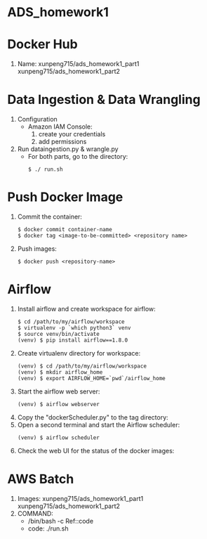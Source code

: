 # ADS_homework1

# Docker Hub
1. Name: xunpeng715/ads_homework1_part1   xunpeng715/ads_homework1_part2

# Data Ingestion & Data Wrangling
1. Configuration
	* Amazon IAM Console:	
		1. create your credentials
		2. add permissions
2. Run dataingestion.py & wrangle.py
	* For both parts, go to the directory:
		```
		$ ./ run.sh
		```	
    
# Push Docker Image
1. Commit the container:
	```
	$ docker commit container-name
	$ docker tag <image-to-be-committed> <repository name>
	```
2. Push images:
	```
	$ docker push <repository-name>
	```
  
# Airflow
1. Install airflow and create workspace for airflow:
	```
	$ cd /path/to/my/airflow/workspace
	$ virtualenv -p `which python3` venv
	$ source venv/bin/activate
	(venv) $ pip install airflow==1.8.0
	```
2. Create virtualenv directory for workspace:
	```
	(venv) $ cd /path/to/my/airflow/workspace
	(venv) $ mkdir airflow_home
	(venv) $ export AIRFLOW_HOME=`pwd`/airflow_home
	```
3. Start the airflow web server:
	```
	(venv) $ airflow webserver
	```
4. Copy the "dockerScheduler.py" to the tag directory:
5. Open a second terminal and start the Airflow scheduler:
	```
	(venv) $ airflow scheduler
	```
6. Check the web UI for the status of the docker images:

  
# AWS Batch
1. Images: xunpeng715/ads_homework1_part1   xunpeng715/ads_homework1_part2
2. COMMAND: 
	* /bin/bash -c Ref::code
	* code: ./run.sh
